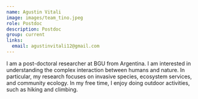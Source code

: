 ```yaml
---
name: Agustin Vitali
image: images/team_tino.jpeg
role: Postdoc
description: Postdoc
group: current
links:
  email: agustinvitali12@gmail.com
---
```


I am a post-doctoral researcher at BGU from Argentina. I am interested in understanding the complex interaction between humans and nature. In particular, my research focuses on invasive species, ecosystem services, and community ecology. In my free time, I enjoy doing outdoor activities, such as hiking and climbing.

